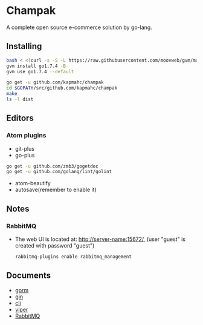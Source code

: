 # Champak

A complete open source e-commerce solution by go-lang.

## Installing

```bash
bash < <(curl -s -S -L https://raw.githubusercontent.com/moovweb/gvm/master/binscripts/gvm-installer)
gvm install go1.7.4 -B
gvm use go1.7.4 --default

go get -u github.com/kapmahc/champak
cd $GOPATH/src/github.com/kapmahc/champak
make
ls -l dist
```

## Editors

### Atom plugins

- git-plus
- go-plus
```bash
go get -u github.com/zmb3/gogetdoc
go get -u github.com/golang/lint/golint
```
- atom-beautify
- autosave(remember to enable it)

## Notes

### RabbitMQ

- The web UI is located at: <http://server-name:15672/>, (user "guest" is created with password "guest")

  ```bash
  rabbitmq-plugins enable rabbitmq_management
  ```

## Documents

- [gorm](http://jinzhu.me/gorm/)
- [gin](https://github.com/gin-gonic/gin/)
- [cli](https://github.com/urfave/cli)
- [viper](https://github.com/spf13/viper)
- [RabbitMQ](https://www.rabbitmq.com/getstarted.html)
